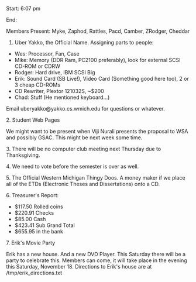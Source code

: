 Start: 6:07 pm </p><p>
End:  </p><p>
Members Present: Myke, Zaphod, Rattles, Pacd, Camber, ZRodger, Cheddar </p><p>
1. Uber Yakko, the Official Name.  Assigning parts to people: </p><p>
<ul> <li>Wes:  Processor, Fan, Case</li> <li>Mike: Memory (DDR Ram, PC2100 preferably), look for external SCSI CD-ROM or CDRW</li> <li>Rodger: Hard drive, IBM SCSI Big</li> <li>Erik: Sound Card (SB Live!), Video Card (Something good here too), 2 or 3 cheap CD-ROMs</li> <li> CD Rewriter, Plextor 121032S, ~$200</li> <li>Chad: Stuff (He mentioned keyboard...)</li> </ul> </p><p>
Email uberyakko@yakko.cs.wmich.edu for questions or whatever. </p><p>
2. Student Web Pages </p><p>
We might want to be present when Viji Nurali presents the proposal to WSA and possibly GSAC.  This might be next week some time. </p><p>
3. There will be no computer club meeting next Thursday due to Thanksgiving. </p><p>
4. We need to vote before the semester is over as well. </p><p>
5. The Official Western Michigan Thingy Doos.  A money maker if we place all of the ETDs (Electronic Theses and Dissertations) onto a CD. </p><p>
6. Treasurer's Report: </p><p>
<ul> <li>$117.50 Rolled coins</li> <li>$220.91 Checks</li> <li>$85.00 Cash</li> <li>$423.41 Sub Grand Total</li> <li>$655.95 in the bank</li> </ul> </p><p>
7. Erik's Movie Party </p><p>
Erik has a new house.  And a new DVD Player.  This Saturday there will be a party to celebrate this.  Members can come, it will take place in the evening this Saturday, November 18.  Directions to Erik's house are at /tmp/erik_directions.txt </p><p>
</p>
